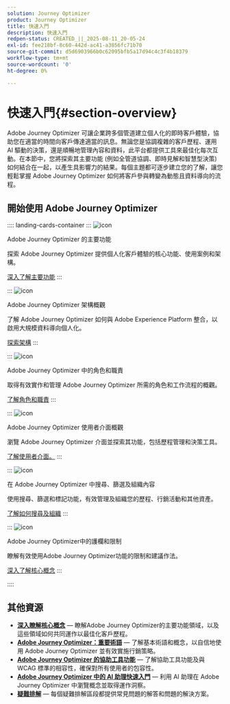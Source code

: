 ```yaml
---
solution: Journey Optimizer
product: Journey Optimizer
title: 快速入門
description: 快速入門
redpen-status: CREATED_||_2025-08-11_20-05-24
exl-id: fee218bf-8c60-442d-ac41-a3856fc71b70
source-git-commit: d5d6903966b0c62095bfb5a17d94c4c3f4b18379
workflow-type: tm+mt
source-wordcount: '0'
ht-degree: 0%

---
```


# 快速入門{#section-overview}

Adobe Journey Optimizer 可讓企業跨多個管道建立個人化的即時客戶體驗，協助您在適當的時間向客戶傳達適當的訊息。無論您是協調複雜的客戶歷程、運用 AI 驅動的決策，還是順暢地管理內容和資料，此平台都提供工具來最佳化每次互動。在本節中，您將探索其主要功能 (例如全管道協調、即時見解和智慧型決策) 如何結合在一起，以產生具影響力的結果。每個主題都可逐步建立您的了解，讓您輕鬆掌握 Adobe Journey Optimizer 如何將客戶參與轉變為動態且資料導向的流程。

## 開始使用 Adobe Journey Optimizer

:::: landing-cards-container
:::
![icon](https://cdn.experienceleague.adobe.com/icons/book.svg)

Adobe Journey Optimizer 的主要功能

探索 Adobe Journey Optimizer 提供個人化客戶體驗的核心功能、使用案例和架構。

[深入了解主要功能](../using/start/get-started.md)
:::

:::
![icon](https://cdn.experienceleague.adobe.com/icons/code-branch.svg)

Adobe Journey Optimizer 架構概觀

了解 Adobe Journey Optimizer 如何與 Adobe Experience Platform 整合，以啟用大規模資料導向個人化。

[探索架構](../using/start/architecture-concepts-redpen.md)
:::

:::
![icon](https://cdn.experienceleague.adobe.com/icons/list-check.svg)

Adobe Journey Optimizer 中的角色和職責

取得有效實作和管理 Adobe Journey Optimizer 所需的角色和工作流程的概觀。

[了解角色和職責](../using/start/quick-start.md)
:::

:::
![icon](https://cdn.experienceleague.adobe.com/icons/gear.svg)

Adobe Journey Optimizer 使用者介面概觀

瀏覽 Adobe Journey Optimizer 介面並探索其功能，包括歷程管理和決策工具。

[了解使用者介面。](../using/start/user-interface.md)
:::

:::
![icon](https://cdn.experienceleague.adobe.com/icons/circle-play.svg)

在 Adobe Journey Optimizer 中搜尋、篩選及組織內容

使用搜尋、篩選和標記功能，有效管理及組織您的歷程、行銷活動和其他資產。

[了解如何搜尋及組織](../using/start/search-filter-categorize.md)
:::

:::
![icon](https://cdn.experienceleague.adobe.com/icons/puzzle-piece.svg)

Adobe Journey Optimizer中的護欄和限制

瞭解有效使用Adobe Journey Optimizer功能的限制和建議作法。

[深入了解核心概念](../using/start/guardrails.md)
:::

::::


## 其他資源

- **[深入瞭解核心概念](../using/start/functional-areas-redpen.md)** — 瞭解Adobe Journey Optimizer的主要功能領域，以及這些領域如何共同運作以最佳化客戶歷程。
- **[Adobe Journey Optimizer：重要術語](../using/start/terminology-md-redpen.md)** — 了解基本術語和概念，以自信地使用 Adobe Journey Optimizer 並有效實施行銷策略。
- **[Adobe Journey Optimizer 的協助工具功能](../using/start/accessibility.md)** — 了解協助工具功能及與 WCAG 標準的相容性，確保對所有使用者的包容性。
- **[Adobe Journey Optimizer 中的 AI 助理快速入門](../using/start/ai-assistant.md)** — 利用 AI 助理在 Adobe Journey Optimizer 中瀏覽概念並取得運作洞察。
- **[疑難排解](../using/start/troubleshooting.md)** — 每個疑難排解區段都提供常見問題的解答和問題的解決方案。

